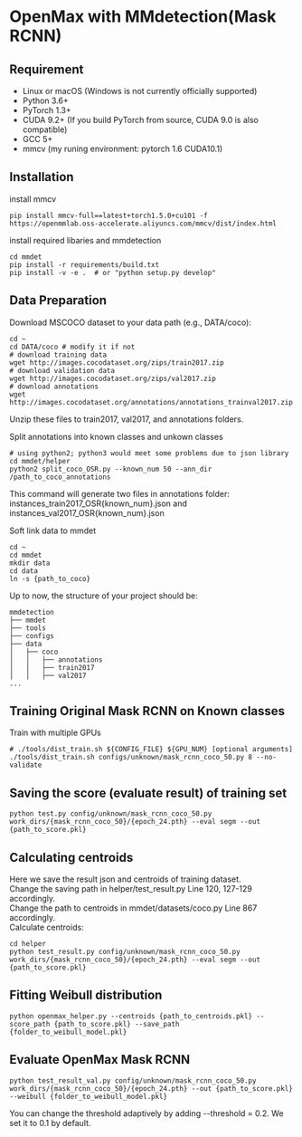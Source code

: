 # OpenMax with MMdetection(Mask RCNN)

## Requirement
- Linux or macOS (Windows is not currently officially supported)
- Python 3.6+
- PyTorch 1.3+
- CUDA 9.2+ (If you build PyTorch from source, CUDA 9.0 is also compatible)
- GCC 5+
- mmcv
(my runing environment: pytorch 1.6 CUDA10.1)

## Installation
install mmcv
```
pip install mmcv-full==latest+torch1.5.0+cu101 -f https://openmmlab.oss-accelerate.aliyuncs.com/mmcv/dist/index.html
```
install required libaries and mmdetection
```
cd mmdet
pip install -r requirements/build.txt
pip install -v -e .  # or "python setup.py develop"
```

## Data Preparation
Download MSCOCO dataset to your data path (e.g., DATA/coco):
```
cd ~
cd DATA/coco # modify it if not
# download training data
wget http://images.cocodataset.org/zips/train2017.zip 
# download validation data
wget http://images.cocodataset.org/zips/val2017.zip
# download annotations 
wget http://images.cocodataset.org/annotations/annotations_trainval2017.zip
```
Unzip these files to train2017, val2017, and annotations folders.

Split annotations into known classes and unkown classes
```
# using python2; python3 would meet some problems due to json library
cd mmdet/helper
python2 split_coco_OSR.py --known_num 50 --ann_dir /path_to_coco_annotations
```
This command will generate two files in annotations folder: instances_train2017_OSR{known_num}.json and instances_val2017_OSR{known_num}.json

Soft link data to mmdet
```
cd ~
cd mmdet
mkdir data
cd data
ln -s {path_to_coco}
```
Up to now, the structure of your project should be:
```
mmdetection
├── mmdet
├── tools
├── configs
├── data
│   ├── coco
│   │   ├── annotations
│   │   ├── train2017
│   │   ├── val2017
...
```
## Training Original Mask RCNN on Known classes
Train with multiple GPUs
```shell
# ./tools/dist_train.sh ${CONFIG_FILE} ${GPU_NUM} [optional arguments]
./tools/dist_train.sh configs/unknown/mask_rcnn_coco_50.py 8 --no-validate

```

## Saving the score (evaluate result) of training set
```shell
python test.py config/unknown/mask_rcnn_coco_50.py work_dirs/{mask_rcnn_coco_50}/{epoch_24.pth} --eval segm --out {path_to_score.pkl}

```

## Calculating  centroids
Here we save the result json and centroids of training dataset. <br>
Change the saving path in helper/test_result.py Line 120, 127-129 accordingly.<br>
Change the path to centroids in mmdet/datasets/coco.py Line 867 accordingly.<br>
Calculate centroids:
```
cd helper
python test_result.py config/unknown/mask_rcnn_coco_50.py work_dirs/{mask_rcnn_coco_50}/{epoch_24.pth} --eval segm --out {path_to_score.pkl}
```

## Fitting Weibull distribution
```
python openmax_helper.py --centroids {path_to_centroids.pkl} --score_path {path_to_score.pkl} --save_path {folder_to_weibull_model.pkl}
```

## Evaluate OpenMax Mask RCNN
```
python test_result_val.py config/unknown/mask_rcnn_coco_50.py work_dirs/{mask_rcnn_coco_50}/{epoch_24.pth} --out {path_to_score.pkl} --weibull {folder_to_weibull_model.pkl}
```
You can change the threshold adaptively by adding --threshold = 0.2. We set it to 0.1 by default.
